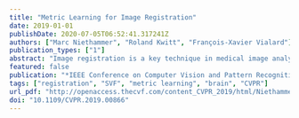 ```yaml
---
title: "Metric Learning for Image Registration"
date: 2019-01-01
publishDate: 2020-07-05T06:52:41.317241Z
authors: ["Marc Niethammer", "Roland Kwitt", "François-Xavier Vialard"]
publication_types: ["1"]
abstract: "Image registration is a key technique in medical image analysis to estimate deformations between image pairs. A good deformation model is important for high-quality estimates. However, most existing approaches use ad-hoc deformation models chosen for mathematical convenience rather than to capture observed data variation. Recent deep learning approaches learn deformation models directly from data. However, they provide limited control over the spatial regularity of transformations. Instead of learning the entire registration approach, we learn a spatially-adaptive regularizer within a registration model. This allows controlling the desired level of regularity and preserving structural properties of a registration model. For example, diffeomorphic transformations can be attained. Our approach is a radical departure from existing deep learning approaches to image registration by embedding a deep learning model in an optimization-based registration algorithm to parameterize and data-adapt the registration model itself."
featured: false
publication: "*IEEE Conference on Computer Vision and Pattern Recognition, CVPR 2019, Long Beach, CA, USA, June 16-20, 2019*"
tags: ["registration", "SVF", "metric learning", "brain", "CVPR"]
url_pdf: "http://openaccess.thecvf.com/content_CVPR_2019/html/Niethammer_Metric_Learning_for_Image_Registration_CVPR_2019_paper.html"
doi: "10.1109/CVPR.2019.00866"
---
```


